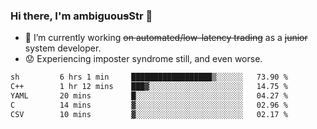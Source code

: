 ### Hi there, I'm ambiguou~~s~~Str 👋

<!--
**ambiguoustexture/ambiguoustexture** is a ✨ _special_ ✨ repository because its `README.md` (this file) appears on your GitHub profile.

Here are some ideas to get you started:
-->
- 🔭 I’m currently working ~~on automated/low-latency trading~~ as a ~~junior~~ system developer.
- :worried: Experiencing imposter syndrome still, and even worse.

<!--START_SECTION:waka-->

```txt
sh         6 hrs 1 min     ██████████████████▒░░░░░░   73.90 %
C++        1 hr 12 mins    ███▓░░░░░░░░░░░░░░░░░░░░░   14.75 %
YAML       20 mins         █░░░░░░░░░░░░░░░░░░░░░░░░   04.27 %
C          14 mins         ▓░░░░░░░░░░░░░░░░░░░░░░░░   02.96 %
CSV        10 mins         ▓░░░░░░░░░░░░░░░░░░░░░░░░   02.17 %
```

<!--END_SECTION:waka-->
